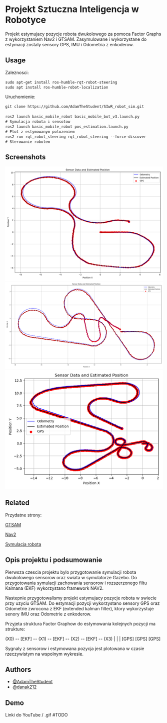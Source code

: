 
# Projekt Sztuczna Inteligencja w Robotyce

Projekt estymujacy pozycje robota dwukolowego za pomoca Factor Graphs  z wykorzystaniem Nav2 i GTSAM. Zasymulowane i wykorzystane do estymacji zostaly sensory GPS, IMU i Odometria z enkoderow. 


## Usage

Zaleznosci:

```
sudo apt-get install ros-humble-rqt-robot-steering
sudo apt install ros-humble-robot-localization
```
Uruchomienie:
```
git clone https://github.com/AdamTheStudent/SIwR_robot_sim.git

ros2 launch basic_mobile_robot basic_mobile_bot_v3.launch.py 
# Symulacja robota i sensotow
ros2 launch basic_mobile_robot pos_estimation.launch.py 
# Plot z estymowanym polozeniem
ros2 run rqt_robot_steering rqt_robot_steering --force-discover
# Sterowanie robotem
```

## Screenshots

![Przyklad 1](https://github.com/AdamTheStudent/SIwR_robot_sim/blob/main/img/Plot.png)
![Przyklad 2](https://github.com/AdamTheStudent/SIwR_robot_sim/blob/main/img/Plot2.png)
![Przyklad 3](https://github.com/AdamTheStudent/SIwR_robot_sim/blob/main/img/Plot3.png)

## Related

Przydatne strony:

[GTSAM](https://gtsam.org/) 

[Nav2](https://docs.nav2.org/setup_guides/odom/setup_odom.html)

[Symulacja robota](https://automaticaddison.com/)

## Opis projektu i podsumowanie

Pierwsza czescia projektu bylo przygotowanie symulacji robota dwukolowego sensorow oraz swiata w symulatorze Gazebo.
Do przygotowania symulacji zachowania sensorow i rozszerzonego filtu Kalmana (EKF) wykorzystano framework NAV2.

Nastepnie przygotowalismy projekt estymujacy pozycje robota w swiecie przy uzyciu GTSAM.
Do estymacji pozycji wykorzystano sensory GPS oraz Odometrie zwrocona z EKF (extended kalman filter), ktory wykorzystuje senory IMU oraz Odometrie z enkoderow.

Przyjeta struktura Factor Graphow do estymowania kolejnych pozycji ma strukture:

(X0) -- [EKF] -- (X1) -- [EKF] -- (X2) -- [EKF] -- (X3)
 |                |                |
[GPS]           [GPS]            [GPS]

Sygnaly z sensorow i estymowana pozycja jest plotowana w czasie rzeczywistym na wspolnym wykresie.

## Authors

- [@AdamTheStudent](https://www.github.com/AdamTheStudent)
- [@danak212](https://github.com/danak212)

## Demo

Linki do YouTube / .gif #TODO

